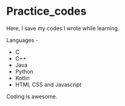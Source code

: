 # Practice_codes
Here, I save my codes I wrote while learning.

Languages - 
- C
- C++
- Java
- Python
- Kotlin
- HTMl, CSS and Javascript


Coding is awesome.
